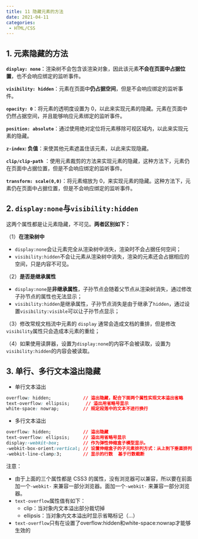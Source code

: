 ```yaml
---
title: 11 隐藏元素的方法
date: 2021-04-11
categories: 
 - HTML/CSS
---
```


## 1. 元素隐藏的方法

**`display: none`**：渲染树不会包含该渲染对象，因此该元素**不会在页面中占据位置**，也不会响应绑定的监听事件。

**`visibility: hidden`**：元素在页面中**仍占据空间**，但是不会响应绑定的监听事件。

**`opacity: 0`**：将元素的透明度设置为 0，以此来实现元素的隐藏。元素在页面中仍然占据空间，并且能够响应元素绑定的监听事件。

**`position: absolute`**：通过使用绝对定位将元素移除可视区域内，以此来实现元素的隐藏。

**`z-index`: 负值**：来使其他元素遮盖住该元素，以此来实现隐藏。

**`clip/clip-path`** ：使用元素裁剪的方法来实现元素的隐藏，这种方法下，元素仍在页面中占据位置，但是不会响应绑定的监听事件。

**`transform: scale(0,0)`**：将元素缩放为 0，来实现元素的隐藏。这种方法下，元素仍在页面中占据位置，但是不会响应绑定的监听事件。

## 2. `display:none`与`visibility:hidden`

这两个属性都是让元素隐藏，不可见。**两者区别如下：**

（1）**在渲染树中**

- `display:none`会让元素完全从渲染树中消失，渲染时不会占据任何空间；
- `visibility:hidden`不会让元素从渲染树中消失，渲染的元素还会占据相应的空间，只是内容不可见。

（2）**是否是继承属性**

- `display:none`是**非继承属性**，子孙节点会随着父节点从渲染树消失，通过修改子孙节点的属性也无法显示；
- `visibility:hidden`是继承属性，子孙节点消失是由于继承了`hidden`，通过设置`visibility:visible`可以让子孙节点显示； 

（3）修改常规文档流中元素的 `display` 通常会造成文档的重排，但是修改`visibility`属性只会造成本元素的重绘；

（4）如果使用读屏器，设置为`display:none`的内容不会被读取，设置为`visibility:hidden`的内容会被读取。

## 3. 单行、多行文本溢出隐藏

- 单行文本溢出

```css
overflow: hidden;            // 溢出隐藏，配合下面两个属性实现文本溢出省略
text-overflow: ellipsis;      // 溢出用省略号显示
white-space: nowrap;         // 规定段落中的文本不进行换行
```

- 多行文本溢出

```css
overflow: hidden;            // 溢出隐藏
text-overflow: ellipsis;     // 溢出用省略号显示
display:-webkit-box;         // 作为弹性伸缩盒子模型显示。
-webkit-box-orient:vertical; // 设置伸缩盒子的子元素排列方式：从上到下垂直排列
-webkit-line-clamp:3;        // 显示的行数  基于行数截断
```

注意：
- 由于上面的三个属性都是 CSS3 的属性，没有浏览器可以兼容，所以要在前面加一个`-webkit-` 来兼容一部分浏览器。面加一个`-webkit-` 来兼容一部分浏览器。
- `text-overflow`属性值有如下：
    - clip：当对象内文本溢出部分裁切掉
    - ellipsis：当对象内文本溢出时显示省略标记（...）
- `text-overflow`只有在设置了overflow:hidden和white-space:nowrap才能够生效的